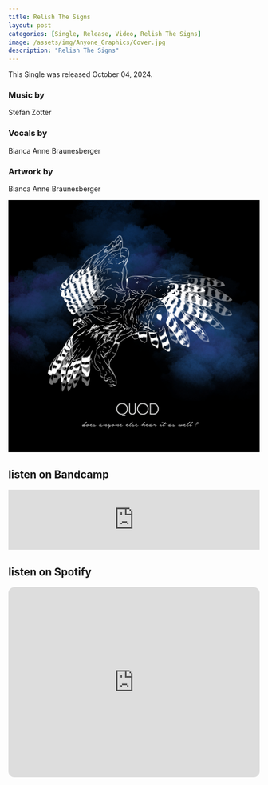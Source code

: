 ```yaml
---
title: Relish The Signs
layout: post
categories: [Single, Release, Video, Relish The Signs]
image: /assets/img/Anyone_Graphics/Cover.jpg
description: "Relish The Signs"
---
```


This Single was released October 04, 2024.


### Music by
Stefan Zotter
### Vocals by
Bianca Anne Braunesberger
### Artwork by
Bianca Anne Braunesberger

 <img src="/assets/img/Anyone_Graphics/Cover.jpg" alt="Cover of the EP">




## listen on Bandcamp
<iframe style="border: 0; width: 100%; height: 120px;" src="https://bandcamp.com/EmbeddedPlayer/album=1346048056/size=large/bgcol=ffffff/linkcol=0687f5/tracklist=false/artwork=small/transparent=true/" seamless><a href="https://quod.bandcamp.com/album/does-anyone-else-hear-it-as-well-2">Does Anyone Else Hear It As Well? by Quod</a></iframe>

## listen on Spotify
<iframe style="border-radius:12px" src="https://open.spotify.com/embed/album/4lYokYhGnZJZQnOOwNdg5c?utm_source=generator" width="100%" height="380" frameBorder="0" allowfullscreen="" allow="autoplay; clipboard-write; encrypted-media; fullscreen; picture-in-picture" loading="lazy"></iframe>
